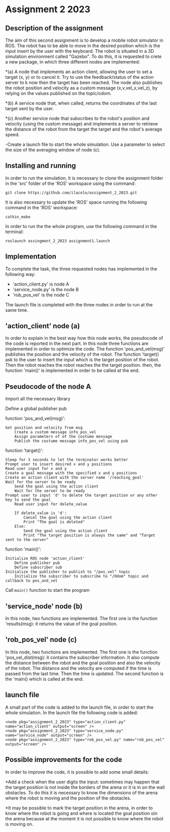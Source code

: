 Assignment 2 2023
================================

Description of the assignment
-----------------------------
The aim of this second assignment is to develop a mobile robot simulator in ROS. The robot has to be able to move in the desired position which is the input insert by the user with the keyboard.
The robot is situated in a 3D simulation environment called "Gazebo". To do this, it is requested to crete a new package, in which three different nodes are implemented:

*(a) A node that implements an action client, allowing the user to set a target (x, y) or to cancel it. Try to use the feedback/status of the action server to k now then the target has been reached. The node also publishes the robot position and velocity as a custom message (x,v,vel_x,vel_z), by relying on the values published on the topic/odom.

*(b) A service node that, when called, returns the coordinates of the last target sent by the user.

*(c) Another service node that subscribes to the robot's position and velocity (using the custom message) and implements a server to retrieve the distance of the robot from the target the target and the robot's average speed.

-Create a launch file to start the whole simulation. Use a parameter to select the size of the averaging window of node (c).

Installing and running
----------------------

In order to run the simulation, it is necessary to clone the assignment folder in the 'src' folder of the 'ROS' workspace using the command:

	git clone https://github.com/ilacolo/assignment_2_2023.git


It is also necessary to update the 'ROS' space running the following command in the 'ROS' workspace:

	catkin_make
	
In order to run the the whole program, use the following command in the terminal:

	roslaunch assingment_2_2023 assignment1.launch
	
Implementation
---------------

To complete the task, the three requested nodes has implemented in the following way:

* 'action_client.py' is node A
* 'service_node.py' is the node B
* 'rob_pos_vel' is the node C

The launch file is completed with the three nodes in order to run at the same time. 

## 'action_client' node (a)

In order to explain in the best way how this node works, the pseudocode of the code is reported in the next part. In this node three functions are implemented in order to optimize the code. The function 'pos_and_vel(msg)' publishes the position and the velocity of the robot. The function 'target() ask to the user to insert the input which is the target position of the robot. Then the robot reaches the robot reaches the the target position. then, the function 'main()' is implemented in order to be called at the end.

## Pseudocode of the node A

Import all the necessary library

Define a global publisher pub

function 'pos_and_vel(msg)':

	Get position and velocity from msg
    	Create a custom message info_pos_vel
    	Assign parameters of of the costume message 
    	Publish the costume message info_pos_vel using pub

function 'target()':

	Sleep for 3 seconds to let the terminator works better
	Prompt user to insert desired x and y positions
   	Read user input for x and y
	Create a goal message with the specified x and y positions
	Create an action client with the server name '/reaching_goal'
	Wait for the server to be ready	
        Send the goal using the action client
        Wait for the server to be ready
	Prompt user to input 'd' to delete the target position or any other key to send the goal
    	Read user input for delete_value

    	If delete_value is 'd':
        	Cancel the goal using the action client
        	Print "The goal is deleted"
    	Else:
        	Send the goal using the action client
        	Print "The target position is always the same" and "Target sent to the server"

	
function 'main()':

	Initialize ROS node 'action_client'
    	Define publisher pub
    	Define subscriber sub
	Initialize the publisher to publish to "/pos_vel" topic
    	Initialize the subscriber to subscribe to "/Odom" topic and callback to pos_and_vel

Call `main()` function to start the program

## 'service_node' node (b)
In this node, two functions are implemented. The first one is the function 'results(msg): it returns the value of the goal position.

## 'rob_pos_vel' node (c)
In this node, two functions are implemented. The first one is the function 'pos_vel_dist(msg): it contains the subscriber information. It also compute the distance between the robot and the goal position and also the velocity of the robot. The distance and the velocity are computed if the time is passed from the last time. Then the time is updated. The second function is the 'main() which is called at the end.

## launch file

A small part of the code is added to the launch file, in order to start the whole simulation. In the launch file the following code is added:

    <node pkg="assignment_2_2023" type="action_client.py" name="action_client" output="screen" />
    <node pkg="assignment_2_2023" type="service_node.py" name="service_node" output="screen" />
    <node pkg="assignment_2_2023" type="rob_pos_vel.py" name="rob_pos_vel" output="screen" />

## Possible improvements for the code
In order to improve the code, it is possible to add some small details:

*Add a check when the user digits the input: sometimes may happen that the target position is not inside the borders of the arena or it is in on the wall obstacles. To do this it is necessary to know the dimensions of the arena where the robot is moving and the position of the obstacles.

*It may be possible to mark the target position in the arena, in order to know where the robot is going and where is located the goal position oin the arena because at the moment it is not possible to know where the robot is moving on.
